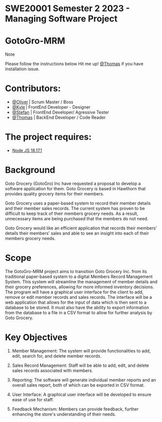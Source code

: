 # SWE20001 Semester 2 2023 - Managing Software Project

# GotoGro-MRM

> [!NOTE]
> Please follow the instructions below
> Hit me up! [@Thomas](https://github.com/InfiniteBlanK3T) if you have installation issue.

# Contributors:
 - [@Oliver](https://github.com/OliverH1337) | Scrum Master / Boss
 - [@Kyle](https://github.com/kylerobertson84) | FrontEnd Developer - Designer
 - [@Stefan](https://github.com/623190x) | FrontEnd Developer/ Agressive Tester
 - [@Thomas](https://github.com/InfiniteBlanK3T) | BackEnd Developer / Code Reader 



# The project requires:

- [Node JS 18.17.1](https://nodejs.org/en)


# Background  

 
Goto Grocery (GotoGro) Inc have requested a proposal to develop a software application for them. Goto Grocery is based in Hawthorn that provides quality grocery items for their members.   

Goto Grocery uses a paper-based system to record their member details and their member sales records. The current system has proven to be difficult to keep track of their members grocery needs. As a result, unnecessary items are being purchased that the members do not need.   

Goto Grocery would like an efficient application that records their members’ details their members' sales and able to see an insight into each of their members grocery needs.  
  
# Scope  

The GotoGro-MRM project aims to transition Goto Grocery Inc. from its traditional paper-based system to a digital Members Record Management System. This system will streamline the management of member details and their grocery preferences, allowing for more informed inventory decisions. The program will have a graphical user interface for the client to add, remove or edit member records and sales records. The interface will be a web application that allows for the input of data which is then sent to a database to be stored. It must also have the ability to export information from the database to a file in a CSV format to allow for further analysis by Goto Grocery. 

# Key Objectives  

1. Member Management: The system will provide functionalities to add, edit, search for, and delete member records.  

2. Sales Record Management: Staff will be able to add, edit, and delete sales records associated with members.  

3. Reporting: The software will generate individual member reports and an overall sales report, both of which can be exported in CSV format.  

4. User Interface: A graphical user interface will be developed to ensure ease of use for staff.  

5. Feedback Mechanism: Members can provide feedback, further enhancing the store's understanding of their needs.  

 


